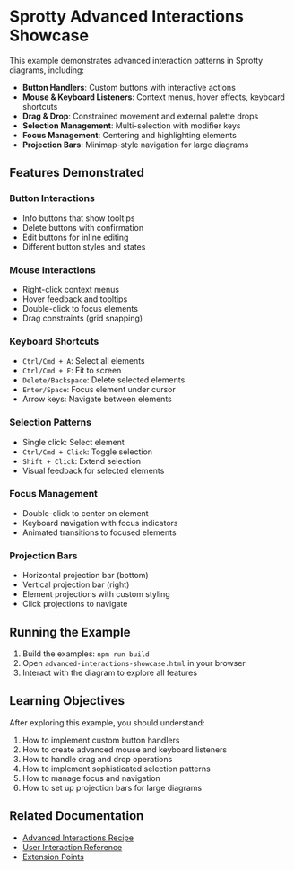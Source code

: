# Sprotty Advanced Interactions Showcase

This example demonstrates advanced interaction patterns in Sprotty diagrams, including:

- **Button Handlers**: Custom buttons with interactive actions
- **Mouse & Keyboard Listeners**: Context menus, hover effects, keyboard shortcuts
- **Drag & Drop**: Constrained movement and external palette drops
- **Selection Management**: Multi-selection with modifier keys
- **Focus Management**: Centering and highlighting elements
- **Projection Bars**: Minimap-style navigation for large diagrams

## Features Demonstrated

### Button Interactions

- Info buttons that show tooltips
- Delete buttons with confirmation
- Edit buttons for inline editing
- Different button styles and states

### Mouse Interactions

- Right-click context menus
- Hover feedback and tooltips
- Double-click to focus elements
- Drag constraints (grid snapping)

### Keyboard Shortcuts

- `Ctrl/Cmd + A`: Select all elements
- `Ctrl/Cmd + F`: Fit to screen
- `Delete/Backspace`: Delete selected elements
- `Enter/Space`: Focus element under cursor
- Arrow keys: Navigate between elements

### Selection Patterns

- Single click: Select element
- `Ctrl/Cmd + Click`: Toggle selection
- `Shift + Click`: Extend selection
- Visual feedback for selected elements

### Focus Management

- Double-click to center on element
- Keyboard navigation with focus indicators
- Animated transitions to focused elements

### Projection Bars

- Horizontal projection bar (bottom)
- Vertical projection bar (right)
- Element projections with custom styling
- Click projections to navigate

## Running the Example

1. Build the examples: `npm run build`
2. Open `advanced-interactions-showcase.html` in your browser
3. Interact with the diagram to explore all features

## Learning Objectives

After exploring this example, you should understand:

1. How to implement custom button handlers
2. How to create advanced mouse and keyboard listeners
3. How to handle drag and drop operations
4. How to implement sophisticated selection patterns
5. How to manage focus and navigation
6. How to set up projection bars for large diagrams

## Related Documentation

- [Advanced Interactions Recipe](https://sprotty.org/docs/recipes/advanced-interactions/)
- [User Interaction Reference](https://sprotty.org/docs/ref/user-interaction/)
- [Extension Points](https://sprotty.org/docs/concepts/extension-points/)
